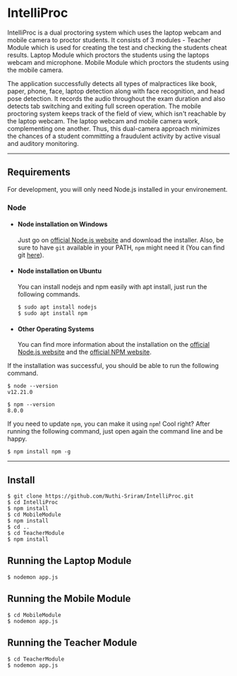 # IntelliProc

IntelliProc is a dual proctoring system which uses the laptop webcam and mobile camera to proctor students. It consists of 3 modules - 
Teacher Module which is used for creating the test and checking the students cheat results.
Laptop Module which proctors the students using the laptops webcam and microphone.
Mobile Module which proctors the students using the mobile camera.

The application successfully detects all types of malpractices like book, paper,
phone, face, laptop detection along with face recognition, and head pose detection.
It records the audio throughout the exam duration and also detects tab switching and
exiting full screen operation. The mobile proctoring system keeps track of the field
of view, which isn't reachable by the laptop webcam. The laptop webcam and mobile
camera work, complementing one another. Thus, this dual-camera approach
minimizes the chances of a student committing a fraudulent activity by active visual
and auditory monitoring.

---
## Requirements

For development, you will only need Node.js installed in your environement.

### Node
- #### Node installation on Windows

  Just go on [official Node.js website](https://nodejs.org/) and download the installer.
Also, be sure to have `git` available in your PATH, `npm` might need it (You can find git [here](https://git-scm.com/)).

- #### Node installation on Ubuntu

  You can install nodejs and npm easily with apt install, just run the following commands.

      $ sudo apt install nodejs
      $ sudo apt install npm

- #### Other Operating Systems
  You can find more information about the installation on the [official Node.js website](https://nodejs.org/) and the [official NPM website](https://npmjs.org/).

If the installation was successful, you should be able to run the following command.

    $ node --version
    v12.21.0

    $ npm --version
    8.0.0

If you need to update `npm`, you can make it using `npm`! Cool right? After running the following command, just open again the command line and be happy.

    $ npm install npm -g

---

## Install

    $ git clone https://github.com/Nuthi-Sriram/IntelliProc.git
    $ cd IntelliProc
    $ npm install
    $ cd MobileModule
    $ npm install
    $ cd ..
    $ cd TeacherModule
    $ npm install


## Running the Laptop Module

    $ nodemon app.js
    
## Running the Mobile Module

    $ cd MobileModule
    $ nodemon app.js

## Running the Teacher Module

    $ cd TeacherModule
    $ nodemon app.js
